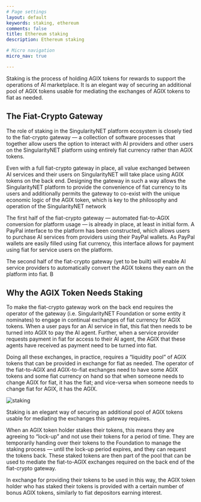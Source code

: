 ```yaml
---
# Page settings
layout: default
keywords: staking, ethereum
comments: false
title: Ethereum staking
description: Ethereum staking

# Micro navigation
micro_nav: true

---
```

Staking is the process of holding AGIX tokens for rewards to support the operations of AI marketplace.
It is an elegant way of securing an additional pool of AGIX tokens usable for mediating the exchanges of AGIX tokens to fiat as needed. 

## The Fiat-Crypto Gateway

The role of staking in the SingularityNET platform ecosystem is closely tied to the fiat-crypto gateway — a collection of software processes that together allow users the option to interact with AI providers and other users on the SingularityNET platform using entirely fiat currency rather than AGIX tokens.

Even with a full fiat-crypto gateway in place, all value exchanged between AI services and their users on SingularityNET will take place using AGIX tokens on the back end. Designing the gateway in such a way allows the 
SingularityNET platform to provide the convenience of fiat currency to its users and additionally permits the gateway to co-exist with the unique economic logic of the AGIX token, which is key to the philosophy and operation of the SingularityNET network

The first half of the fiat-crypto gateway — automated fiat-to-AGIX conversion for platform usage — is already in place, at least in initial form. A PayPal interface to the platform has been constructed, which allows users to purchase AI services from providers using their PayPal wallets. As PayPal wallets are easily filled using fiat currency, this interface allows for payment using fiat for service users on the platform.

The second half of the fiat-crypto gateway (yet to be built) will enable AI service providers to automatically convert the AGIX tokens they earn on the platform into fiat. B


## Why the AGIX Token Needs Staking

To make the fiat-crypto gateway work on the back end requires the operator of the gateway (i.e. SingularityNET Foundation or some entity it nominates) to engage in continual exchanges of fiat currency for AGIX tokens. When a user pays for an AI service in fiat, this fiat then needs to be turned into AGIX to pay the AI agent. Further, when a service provider requests payment in fiat for access to their AI agent, the AGIX that these agents have received as payment need to be turned into fiat.

Doing all these exchanges, in practice, requires a “liquidity pool” of AGIX tokens that can be provided in exchange for fiat as needed. The operator of the fiat-to-AGIX and AGIX-to-fiat exchanges need to have some AGIX tokens and some fiat currency on hand so that when someone needs to change AGIX for fiat, it has the fiat; and vice-versa when someone needs to change fiat for AGIX, it has the AGIX.

![staking](/assets/img/staking/staking_flow.jpeg)

Staking is an elegant way of securing an additional pool of AGIX tokens usable for mediating the exchanges this gateway requires.

When an AGIX token holder stakes their tokens, this means they are agreeing to “lock-up” and not use their tokens for a period of time. They are temporarily handing over their tokens to the Foundation to manage the staking process — until the lock-up period expires, and they can request the tokens back. These staked tokens are then part of the pool that can be used to mediate the fiat-to-AGIX exchanges required on the back end of the fiat-crypto gateway.

In exchange for providing their tokens to be used in this way, the AGIX token holder who has staked their tokens is provided with a certain number of bonus AGIX tokens, similarly to fiat depositors earning interest.